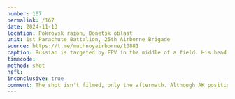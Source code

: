 ```yaml
---
number: 167
permalink: /167
date: 2024-11-13
location: Pokrovsk raion, Donetsk oblast
unit: 1st Parachute Battalion, 25th Airborne Brigade
source: https://t.me/muchnoyairborne/10881
caption: Russian is targeted by FPV in the middle of a field. His head is gone but it looks like he may have shot himself by then
timecode: 
method: shot
nsfl: 
inconclusive: true
comment: The shot isn't filmed, only the aftermath. Although AK position strongly suggests suicide it's hard to tell decisively.
---
```

<script async src="https://telegram.org/js/telegram-widget.js?22" data-telegram-post="muchnoyairborne/10881" data-width="100%" data-userpic="false"></script>